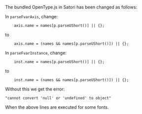 The bundled OpenType.js in Satori has been changed as follows:

In `parseFvarAxis`, change:
```
    axis.name = names[p.parseUShort()] || {};
```
to
```
    axis.name = (names && names[p.parseUShort()]) || {};
```

In `parseFvarInstance`, change:
```
    inst.name = names[p.parseUShort()] || {};
```
to
```
    inst.name = (names && names[p.parseUShort()]) || {};
```

Without this we get the error:
```
"cannot convert 'null' or 'undefined' to object"
```

When the above lines are executed for some fonts.